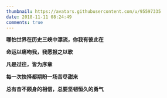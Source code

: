 ```yaml
---
thumbnail: https://avatars.githubusercontent.com/u/95597335
date: 2018-11-11 08:24:49
comments: true
---
```


**哪怕世界在历史三峡中漂流，你我有彼此在**

**命运以痛吻我，我愿报之以歌**

**凡是过往，皆为序章**

**每一次抉择都期盼一场苦尽甜来**

**总有奋不顾身的相信，总要坚韧恒久的勇气**
